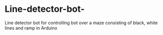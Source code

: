 # Line-detector-bot-
Line detector bot for controlling bot over a maze consisting of black, white lines and ramp in Arduino 
